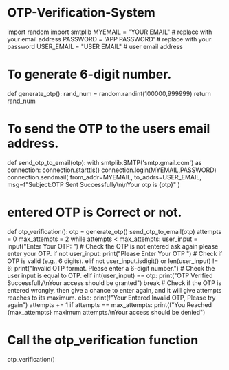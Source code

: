 # OTP-Verification-System
import random
import smtplib
MYEMAIL = "YOUR EMAIL" # replace with your email address
PASSWORD = 'APP PASSWORD' # replace with your password
USER_EMAIL = "USER EMAIL" # user email address
# To generate 6-digit number.
def generate_otp():
  rand_num = random.randint(100000,999999)
  return rand_num

# To send the OTP to the users email address.
def send_otp_to_email(otp):
  with smtplib.SMTP('smtp.gmail.com') as connection:
    connection.starttls()
    connection.login(MYEMAIL,PASSWORD)
    connection.sendmail(
        from_addr=MYEMAIL,
        to_addrs=USER_EMAIL,
        msg=f"Subject:OTP Sent Successfully\n\nYour otp is {otp}"
    )

# entered OTP is Correct or not.
def otp_verification():
    otp = generate_otp()
    send_otp_to_email(otp)
    attempts = 0
    max_attempts = 2
    while attempts < max_attempts:
        user_input = input("Enter Your OTP: ")
        # Check the OTP is not entered ask again please enter your OTP.
        if not user_input:
            print("Please Enter Your OTP ")
        # Check if OTP is valid (e.g., 6 digits).
        elif not user_input.isdigit() or len(user_input) != 6:
            print("Invalid OTP format. Please enter a 6-digit number.")
        # Check the user input is equal to OTP.
        elif int(user_input) == otp:
            print("OTP Verified Successfully\nYour access should be granted")
            break
        # Check if the OTP is entered wrongly, then give a chance to enter again, and it will give attempts reaches to its maximum.
        else:
            print(f"Your Entered Invalid OTP, Please try again")
            attempts += 1
            if attempts == max_attempts:
                print(f"You Reached {max_attempts} maximum attempts.\nYour access should be denied")

# Call the otp_verification function
otp_verification()
